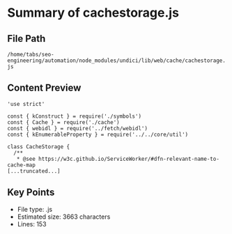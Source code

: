 # Summary of cachestorage.js
  
## File Path
`/home/tabs/seo-engineering/automation/node_modules/undici/lib/web/cache/cachestorage.js`

## Content Preview
```
'use strict'

const { kConstruct } = require('./symbols')
const { Cache } = require('./cache')
const { webidl } = require('../fetch/webidl')
const { kEnumerableProperty } = require('../../core/util')

class CacheStorage {
  /**
   * @see https://w3c.github.io/ServiceWorker/#dfn-relevant-name-to-cache-map
[...truncated...]
```

## Key Points
- File type: .js
- Estimated size: 3663 characters
- Lines: 153
